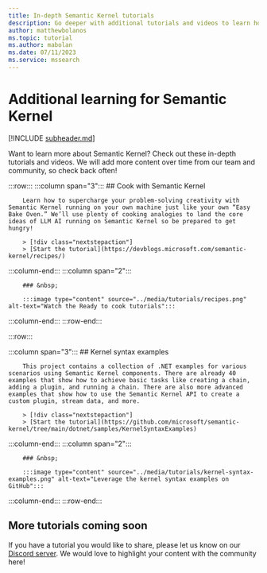 ```yaml
---
title: In-depth Semantic Kernel tutorials
description: Go deeper with additional tutorials and videos to learn how to use Semantic Kernel. 
author: matthewbolanos
ms.topic: tutorial
ms.author: mabolan
ms.date: 07/11/2023
ms.service: mssearch
---
```


# Additional learning for Semantic Kernel

[!INCLUDE [subheader.md](../includes/pat_large.md)]

Want to learn more about Semantic Kernel? Check out these in-depth tutorials and videos. We will add more content over time from our team and community, so check back often! 


:::row:::
   :::column span="3":::
        ## Cook with Semantic Kernel

        Learn how to supercharge your problem-solving creativity with Semantic Kernel running on your own machine just like your own “Easy Bake Oven.” We’ll use plenty of cooking analogies to land the core ideas of LLM AI running on Semantic Kernel so be prepared to get hungry!

        > [!div class="nextstepaction"]
        > [Start the tutorial](https://devblogs.microsoft.com/semantic-kernel/recipes/)
   :::column-end:::
   :::column span="2":::

        ### &nbsp;

        :::image type="content" source="../media/tutorials/recipes.png" alt-text="Watch the Ready to cook tutorials":::

   :::column-end:::
:::row-end:::


:::row:::

   :::column span="3":::
        ## Kernel syntax examples
        
        This project contains a collection of .NET examples for various scenarios using Semantic Kernel components. There are already 40 examples that show how to achieve basic tasks like creating a chain, adding a plugin, and running a chain. There are also more advanced examples that show how to use the Semantic Kernel API to create a custom plugin, stream data, and more.

        > [!div class="nextstepaction"]
        > [Start the tutorial](https://github.com/microsoft/semantic-kernel/tree/main/dotnet/samples/KernelSyntaxExamples)
   :::column-end:::
   :::column span="2":::

        ### &nbsp;

        :::image type="content" source="../media/tutorials/kernel-syntax-examples.png" alt-text="Leverage the kernel syntax examples on GitHub":::
   :::column-end:::
:::row-end:::



<!---

### Create your own AI plugin for ChatGPT and Microsoft 365 Copilot

// TODO: add content

--->


## More tutorials coming soon
If you have a tutorial you would like to share, please let us know on our [Discord server](https://aka.ms/sk/discord). We would love to highlight your content with the community here!